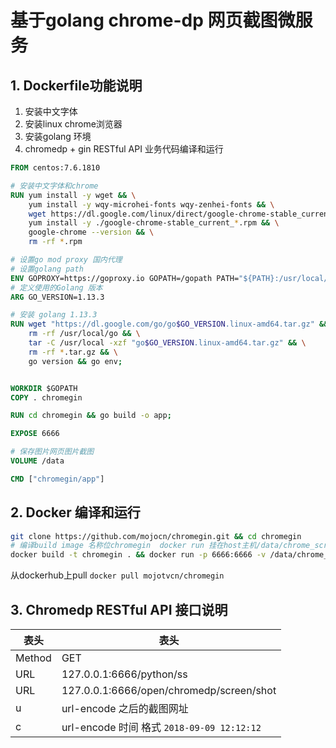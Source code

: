 # 基于golang chrome-dp 网页截图微服务

## 1. Dockerfile功能说明
1. 安装中文字体
2. 安装linux chrome浏览器
3. 安装golang 环境
3. chromedp + gin RESTful API 业务代码编译和运行

```dockerfile
FROM centos:7.6.1810

# 安装中文字体和chrome
RUN yum install -y wget && \
    yum install -y wqy-microhei-fonts wqy-zenhei-fonts && \
    wget https://dl.google.com/linux/direct/google-chrome-stable_current_x86_64.rpm && \
    yum install -y ./google-chrome-stable_current_*.rpm && \
    google-chrome --version && \
    rm -rf *.rpm

# 设置go mod proxy 国内代理
# 设置golang path
ENV GOPROXY=https://goproxy.io GOPATH=/gopath PATH="${PATH}:/usr/local/go/bin"
# 定义使用的Golang 版本
ARG GO_VERSION=1.13.3

# 安装 golang 1.13.3
RUN wget "https://dl.google.com/go/go$GO_VERSION.linux-amd64.tar.gz" && \
    rm -rf /usr/local/go && \
    tar -C /usr/local -xzf "go$GO_VERSION.linux-amd64.tar.gz" && \
    rm -rf *.tar.gz && \
    go version && go env;


WORKDIR $GOPATH
COPY . chromegin

RUN cd chromegin && go build -o app;

EXPOSE 6666

# 保存图片网页图片截图
VOLUME /data

CMD ["chromegin/app"]
```

## 2. Docker 编译和运行
```bash
git clone https://github.com/mojocn/chromegin.git && cd chromegin
# 编译build image 名称位chromegin  docker run 挂在host主机/data/chrome_screen_shot 目录保存图片
docker build -t chromegin . && docker run -p 6666:6666 -v /data/chrome_screen_shot:/data --name chromegin chromegin 
```

从dockerhub上pull
`docker pull mojotvcn/chromegin`

## 3. Chromedp RESTful API 接口说明
|  表头   | 表头  |
|  ----  | ----  |
| Method | GET |
| URL  | 127.0.0.1:6666/python/ss |
| URL  | 127.0.0.1:6666/open/chromedp/screen/shot |
| u  | url-encode 之后的截图网址 |
| c  | url-encode 时间 格式 `2018-09-09 12:12:12` |
